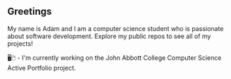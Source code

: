 ## Greetings

My name is Adam and I am a computer science student who is passionate about software development. 
Explore my public repos to see all of my projects!

🖥️🖱️ - I'm currently working on the John Abbott College Computer Science Active Portfolio project.

<!--
**AdamLaurin/AdamLaurin** is a ✨ _special_ ✨ repository because its `README.md` (this file) appears on your GitHub profile.

Here are some ideas to get you started:

- 🔭 I’m currently working on ...
- 🌱 I’m currently learning ...
- 👯 I’m looking to collaborate on ...
- 🤔 I’m looking for help with ...
- 💬 Ask me about ...
- 📫 How to reach me: ...
- 😄 Pronouns: ...
- ⚡ Fun fact: ...
-->
